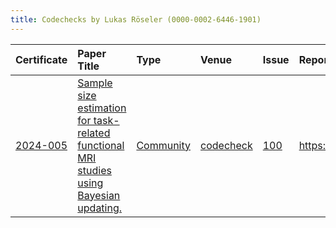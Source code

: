 ```yaml
---
title: Codechecks by Lukas Röseler (0000-0002-6446-1901)
---
```



|Certificate |Paper Title                                                                             |Type      |Venue     |Issue |Report                                  |Check date |
|:-------|:---------------------------------------------|:------------------|:------------------|:---|:--------------------------|:------------------|
|[2024-005](https://codecheck.org.uk/register/certs/2024-005/)|[Sample size estimation for task-related functional MRI studies using Bayesian updating.](https://doi.org/10.31234/osf.io/cz32t)|[Community](https://codecheck.org.uk/register/venues/communities)|[codecheck](https://codecheck.org.uk/register/venues/communities/codecheck)|[100](https://github.com/codecheckers/register/issues/100)|https://doi.org/10.5281/zenodo.13945051 |2024-10-15 |
